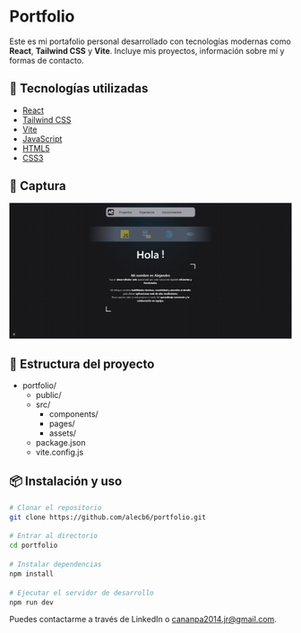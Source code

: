 # Portfolio

Este es mi portafolio personal desarrollado con tecnologías modernas como **React**, **Tailwind CSS** y **Vite**. Incluye mis proyectos, información sobre mí y formas de contacto.

## 🚀 Tecnologías utilizadas

- [React](https://reactjs.org/)
- [Tailwind CSS](https://tailwindcss.com/)
- [Vite](https://vitejs.dev/)
- [JavaScript](https://developer.mozilla.org/en-US/docs/Web/JavaScript)
- [HTML5](https://developer.mozilla.org/en-US/docs/Web/Guide/HTML/HTML5)
- [CSS3](https://developer.mozilla.org/en-US/docs/Web/CSS)

## 📸 Captura

![Portfolio Screenshot](./public/images/og-image.png)

## 📁 Estructura del proyecto

- portfolio/
    - public/
    - src/
        - components/
        - pages/
        - assets/
    - package.json
    - vite.config.js

## 📦 Instalación y uso

```bash
# Clonar el repositorio
git clone https://github.com/alecb6/portfolio.git

# Entrar al directorio
cd portfolio

# Instalar dependencias
npm install

# Ejecutar el servidor de desarrollo
npm run dev

```

Puedes contactarme a través de LinkedIn o cananpa2014.jr@gmail.com.
